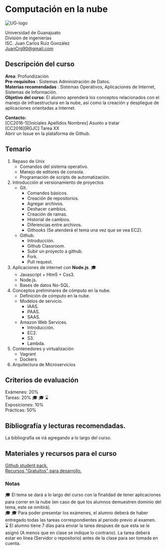# Computación en la nube
![UG-logo](http://res.cloudinary.com/juancrg90/image/upload/c_scale,w_100/v1453664593/UG_dyzkjm.png)

Universidad de Guanajuato  
División de ingenierías  
ISC. Juan Carlos Ruiz González  
JuanCrg90@gmail.com 

## Descripción del curso
**Area**: Profundización  
**Pre-requisitos** : Sistemas Administración de Datos.  
**Materias recomendadas** : Sistemas Operativos, Aplicaciones de Internet, Sistemas de Información.  
**Objetivo del curso**: El alumno aprenderá los conceptos relacionados con el manejo de infraestructura en la nube, así como la creación y despliegue de aplicaciones orientadas a Internet.

**Contacto:**  
[CC2016-1][Iniciales Apellidos Nombres] Asunto a tratar  
[CC2016][RGJC] Tarea XX  
Abrir un Issue en la plataforma de Github.

## Temario

1. Repaso de Unix  
    * Comandos del sistema operativo.
    * Manejo de editores de consola.
    * Programación de scripts de automatización.
2. Introducción al versionamiento de proyectos  
    * Git.  
         * Comandos básicos.
         * Creación de repositorios.
         * Agregar archivos.
         * Deshacer cambios.
         * Creación de ramas.
         * Historial de cambios.
         * Diferencias entre archivos.
         * Githooks (Se atenderá el tema una vez que se vea EC2).
    * Github.  
         * Introducción.
         * Github Classroom.
         * Subir un proyecto a github.
         * Fork.
         * Pull request.
3. Aplicaciones de internet con **Node.js**. :mortar_board:
     * Javascript + Htm5 + Css3.
     * Node.js.
     * Bases de datos  No-SQL.
4. Conceptos preliminares de cómputo en la nube.
     * Definición de cómputo en la nube.
     * Modelos de servicio.
         * IAAS.
         * PAAS.
         * SAAS.
     * Amazon Web Services.
         * Introducción.
         * EC2.
         * S3.
         * Lambda.
5. Contenedores y virtualización  
     * Vagrant
     * Dockers
6. Arquitectura de Microservicios

## Criterios de evaluación
Exámenes: 20%  
Tareas: 20% :mortar_board: :mortar_board: :hourglass:   
Exposiciones: 10%  
Prácticas: 50%

## Bibliografía  y lecturas recomendadas.
La bibliografía se irá agregando a lo largo del curso.

## Materiales y recursos para el curso
[Github student pack.](https://education.github.com/pack)  
[Recursos "Gratuitos" para desarrollo.](https://github.com/ripienaar/free-for-dev)


### Notas
:mortar_board: El tema se dará a lo largo del curso con la finalidad de tener aplicaciones para correr en la nube (en caso de que los alumnos demuestren dominio del tema, este se omitirá).  
:mortar_board: :mortar_board: Para poder presentar los exámenes, el alumno deberá de haber entregado todas las tareas correspondientes al periodo previo al examen.  
:hourglass: El alumno tiene 7 días para enviar la tarea despues de que esta se le asignó (A menos que en clase se indique lo contrario). La tarea deberá estar en linea (Servidor o repositorio) antes de la clase para ser tomada en cuenta.
